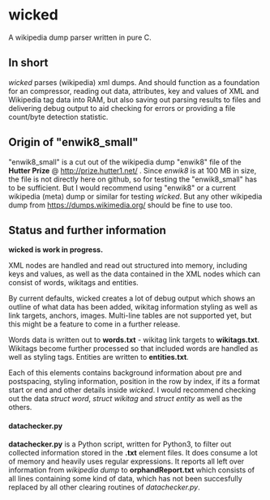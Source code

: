 # wicked
A wikipedia dump parser written in pure C.

## In short
*wicked* parses (wikipedia) xml dumps. And should function as a foundation for an compressor, reading out data, attributes, key and values of XML and Wikipedia tag data into RAM, but also saving out parsing results to files and delivering debug output to aid checking for errors or providing a file count/byte detection statistic.

## Origin of "enwik8_small"

"enwik8_small" is a cut out of the wikipedia dump "enwik8" file of the **Hutter Prize** @ http://prize.hutter1.net/ . Since *enwik8* is at 100 MB in size, the file is not directly here on github, so for testing the "enwik8_small" has to be sufficient. But I would recommend using "enwik8" or a current wikipedia (meta) dump or similar for testing *wicked*. But any other wikipedia dump from https://dumps.wikimedia.org/ should be fine to use too.

## Status and further information
**wicked is work in progress.**

XML nodes are handled and read out structured into memory, including keys and values, as well as the data contained in the XML nodes which can consist of words, wikitags and entities.

By current defaults, wicked creates a lot of debug output which shows an outline of what data has been added, wikitag information styling as well as link targets, anchors, images. Multi-line tables are not supported yet, but this might be a feature to come in a further release.

Words data is written out to **words.txt** - wikitag link targets to **wikitags.txt**. Wikitags become further processed so that included words are handled as well as styling tags. Entities are written to **entities.txt**.

Each of this elements contains background information about pre and postspacing, styling information, position in the row by index, if its a format start or end and other details inside *wicked*. I would recommend checking out the data *struct word*, *struct wikitag* and *struct entity* as well as the others.

#### datachecker.py

**datachecker.py** is a Python script, written for Python3, to filter out collected information stored in the **.txt** element files. It does consume a lot of memory and heavily uses regular expressions. It reports all left over information from *wikipedia dump* to **orphandReport.txt** which consists of all lines containing some kind of data, which has not been succesfully replaced by all other clearing routines of *datachecker.py*.
